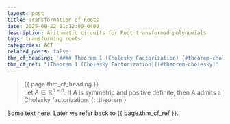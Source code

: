 ```yaml
---
layout: post
title: Transformation of Roots
date: 2025-08-22 11:12:00-0400
description: Arithmetic circuits for Root transformed polynomials
tags: transforming roots
categories: ACT
related_posts: false
thm_cf_heading: '#### Theorem 1 (Cholesky Factorization) {#theorem-cholesky}'
thm_cf_ref: '[Theorem 1 (Cholesky Factorization)](#theorem-cholesky)'
---
```


> {{ page.thm_cf_heading }}  
> Let $A \in \mathbb{R}^{n \times n}$. If $A$ is symmetric and positive definite, then $A$ admits a Cholesky factorization.
{: .theorem }

Some text here. Later we refer back to {{ page.thm_cf_ref }}.